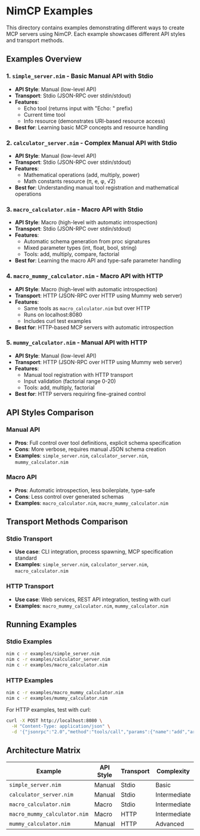 # NimCP Examples

This directory contains examples demonstrating different ways to create MCP servers using NimCP. Each example showcases different API styles and transport methods.

## Examples Overview

### 1. `simple_server.nim` - Basic Manual API with Stdio
- **API Style**: Manual (low-level API)
- **Transport**: Stdio (JSON-RPC over stdin/stdout)
- **Features**: 
  - Echo tool (returns input with "Echo: " prefix)
  - Current time tool
  - Info resource (demonstrates URI-based resource access)
- **Best for**: Learning basic MCP concepts and resource handling

### 2. `calculator_server.nim` - Complex Manual API with Stdio  
- **API Style**: Manual (low-level API)
- **Transport**: Stdio (JSON-RPC over stdin/stdout)
- **Features**:
  - Mathematical operations (add, multiply, power)
  - Math constants resource (π, e, φ, √2)
- **Best for**: Understanding manual tool registration and mathematical operations

### 3. `macro_calculator.nim` - Macro API with Stdio
- **API Style**: Macro (high-level with automatic introspection)
- **Transport**: Stdio (JSON-RPC over stdin/stdout)
- **Features**:
  - Automatic schema generation from proc signatures
  - Mixed parameter types (int, float, bool, string)
  - Tools: add, multiply, compare, factorial
- **Best for**: Learning the macro API and type-safe parameter handling

### 4. `macro_mummy_calculator.nim` - Macro API with HTTP
- **API Style**: Macro (high-level with automatic introspection)
- **Transport**: HTTP (JSON-RPC over HTTP using Mummy web server)
- **Features**:
  - Same tools as `macro_calculator.nim` but over HTTP
  - Runs on localhost:8080
  - Includes curl test examples
- **Best for**: HTTP-based MCP servers with automatic introspection

### 5. `mummy_calculator.nim` - Manual API with HTTP
- **API Style**: Manual (low-level API)
- **Transport**: HTTP (JSON-RPC over HTTP using Mummy web server)
- **Features**:
  - Manual tool registration with HTTP transport
  - Input validation (factorial range 0-20)
  - Tools: add, multiply, factorial
- **Best for**: HTTP servers requiring fine-grained control

## API Styles Comparison

### Manual API
- **Pros**: Full control over tool definitions, explicit schema specification
- **Cons**: More verbose, requires manual JSON schema creation
- **Examples**: `simple_server.nim`, `calculator_server.nim`, `mummy_calculator.nim`

### Macro API  
- **Pros**: Automatic introspection, less boilerplate, type-safe
- **Cons**: Less control over generated schemas
- **Examples**: `macro_calculator.nim`, `macro_mummy_calculator.nim`

## Transport Methods Comparison

### Stdio Transport
- **Use case**: CLI integration, process spawning, MCP specification standard
- **Examples**: `simple_server.nim`, `calculator_server.nim`, `macro_calculator.nim`

### HTTP Transport
- **Use case**: Web services, REST API integration, testing with curl
- **Examples**: `macro_mummy_calculator.nim`, `mummy_calculator.nim`

## Running Examples

### Stdio Examples
```bash
nim c -r examples/simple_server.nim
nim c -r examples/calculator_server.nim  
nim c -r examples/macro_calculator.nim
```

### HTTP Examples
```bash
nim c -r examples/macro_mummy_calculator.nim
nim c -r examples/mummy_calculator.nim
```

For HTTP examples, test with curl:
```bash
curl -X POST http://localhost:8080 \
  -H "Content-Type: application/json" \
  -d '{"jsonrpc":"2.0","method":"tools/call","params":{"name":"add","arguments":{"a":5,"b":3}},"id":1}'
```

## Architecture Matrix

| Example | API Style | Transport | Complexity |
|---------|-----------|-----------|------------|
| `simple_server.nim` | Manual | Stdio | Basic |
| `calculator_server.nim` | Manual | Stdio | Intermediate |
| `macro_calculator.nim` | Macro | Stdio | Intermediate |
| `macro_mummy_calculator.nim` | Macro | HTTP | Intermediate |
| `mummy_calculator.nim` | Manual | HTTP | Advanced |
